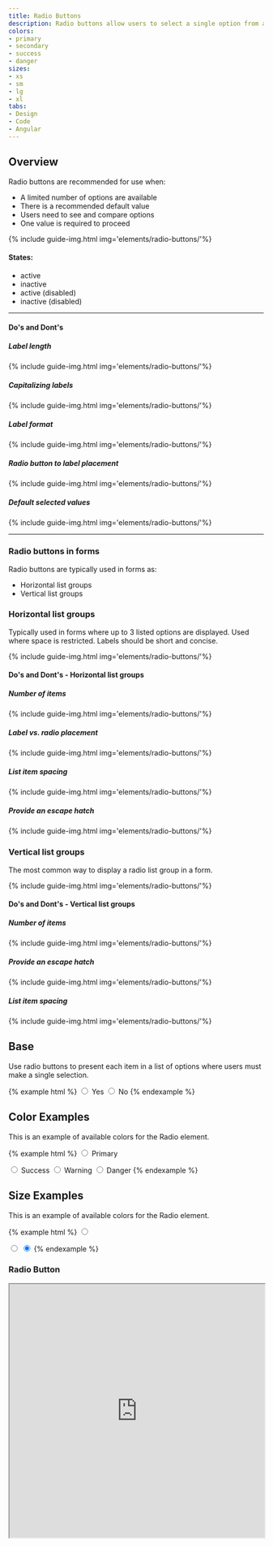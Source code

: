 ```yaml
---
title: Radio Buttons
description: Radio buttons allow users to select a single option from a list of predefined options.
colors:
- primary
- secondary
- success
- danger
sizes:
- xs
- sm
- lg
- xl
tabs:
- Design
- Code 
- Angular
---
```


<div id="design" class="docs-tabs-content" markdown="1">

## Overview
Radio buttons are recommended for use when:

- A limited number of options are available
- There is a recommended default value
- Users need to see and compare options
- One value is required to proceed

{% include guide-img.html img='elements/radio-buttons/'%} 

#### States:

- active
- inactive
- active (disabled)
- inactive (disabled)

<hr>

#### Do's and Dont's

##### Label length

{% include guide-img.html img='elements/radio-buttons/'%} 

##### Capitalizing labels

{% include guide-img.html img='elements/radio-buttons/'%} 

##### Label format

{% include guide-img.html img='elements/radio-buttons/'%}

##### Radio button to label placement

{% include guide-img.html img='elements/radio-buttons/'%} 

##### Default selected values

{% include guide-img.html img='elements/radio-buttons/'%} 

<hr>

### Radio buttons in forms
Radio buttons are typically used in forms as:

- Horizontal list groups
- Vertical list groups

### Horizontal list groups
Typically used in forms where up to 3 listed options are displayed. Used where space is restricted. Labels should be short and concise.

{% include guide-img.html img='elements/radio-buttons/'%} 

#### Do's and Dont's - Horizontal list groups

##### Number of items
{% include guide-img.html img='elements/radio-buttons/'%} 

##### Label vs. radio placement
{% include guide-img.html img='elements/radio-buttons/'%} 

##### List item spacing
{% include guide-img.html img='elements/radio-buttons/'%} 

##### Provide an escape hatch
{% include guide-img.html img='elements/radio-buttons/'%} 


### Vertical list groups
The most common way to display a radio list group in a form.

{% include guide-img.html img='elements/radio-buttons/'%} 

#### Do's and Dont's - Vertical list groups

##### Number of items
{% include guide-img.html img='elements/radio-buttons/'%} 

##### Provide an escape hatch
{% include guide-img.html img='elements/radio-buttons/'%} 

##### List item spacing
{% include guide-img.html img='elements/radio-buttons/'%} 

</div>

<div id="code" class="docs-tabs-content" markdown="1">

## Base
Use radio buttons to present each item in a list of options where users must make a single selection.

{% example html %}
<label class="c-radio">
    <input type="radio" name="radio" checked>
    <i class="c-bg-primary"></i> 
    Yes
</label>
<label class="c-radio">
    <input type="radio" name="radio">
    <i class="c-bg-primary"></i> 
    No
</label>
{% endexample %}

## Color Examples
This is an example of available colors for the Radio element.

{% example html %}
<label class="c-radio c-m-right-sm">
    <input type="radio" name="radio" checked>
    <i class="c-bg-primary"></i>
    Primary
</label>

<label class="c-radio c-m-right-sm">
    <input type="radio" name="radio" checked>
    <i class="c-bg-success"></i>
    Success
</label>

<label class="c-radio c-m-right-sm">
    <input type="radio" name="radio" checked>
    <i class="c-bg-warning"></i>
    Warning
</label>

<label class="c-radio c-m-right-sm">
    <input type="radio" name="radio" checked>
    <i class="c-bg-danger"></i>
    Danger
</label>
{% endexample %}

## Size Examples
This is an example of available colors for the Radio element.

{% example html %}
<label class="c-radio-sm">
    <input type="radio" name="radio" checked>
    <i class="c-bg-primary"></i>
</label>

<label class="c-radio-lg">
    <input type="radio" name="radio" checked>
    <i class="c-bg-primary"></i>
</label>

<label class="c-radio-xl">
    <input type="radio" name="radio" checked>
    <i class="c-bg-primary"></i>
</label>
{% endexample %}

</div>

<div id="angular" class="docs-tabs-content" markdown="1">

### Radio Button
<iframe title="storybook" width="100%" height="500px" src="https://pages.code.ipreo.com/ipreo/sprinkles/?path=/story/components--radio-button"></iframe>

</div>

